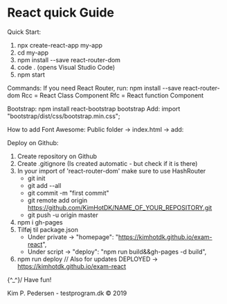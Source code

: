 # React quick Guide

Quick Start:
1.    npx create-react-app my-app
2.    cd my-app
3.    npm install --save react-router-dom
4.    code . (opens Visual Studio Code) 
5.    npm start

Commands:
If you need React Router, run: npm install --save react-router-dom
Rcc = React Class Component
Rfc = React function Component

Bootstrap: 
npm install react-bootstrap bootstrap
Add: import "bootstrap/dist/css/bootstrap.min.css";

How to add Font Awesome:
Public folder -> index.html -> add:
<link rel="stylesheet" href="https://use.fontawesome.com/releases/v5.8.2/css/all.css"
integrity="sha384-oS3vJWv+0UjzBfQzYUhtDYW+Pj2yciDJxpsK1OYPAYjqT085Qq/1cq5FLXAZQ7Ay" crossorigin="anonymous">

Deploy on Github:
1. Create repository on Github
2. Create .gitignore (Is created automatic - but check if it is there)
3. In your import of 'react-router-dom' make sure to use HashRouter
    -   git init 
    -   git add --all 
    -   git commit -m "first commit" 
    -   git remote add origin https://github.com/KimHotDK/NAME_OF_YOUR_REPOSITORY.git 
    -   git push -u origin master
4. npm i gh-pages
5. Tilføj til package.json
    -   Under private -> "homepage": "https://kimhotdk.github.io/exam-react",
    -   Under script -> "deploy": "npm run build&&gh-pages -d build",
6. npm run deploy // Also for updates
DEPLOYED -> https://kimhotdk.github.io/exam-react


\{^_^}/ Have fun!

Kim P. Pedersen - testprogram.dk © 2019 
